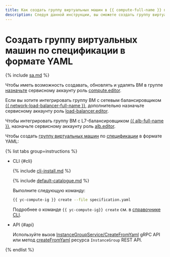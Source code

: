 ```yaml
---
title: Как создать группу виртуальных машин в {{ compute-full-name }} по спецификации в формате YAML
description: Следуя данной инструкции, вы сможете создать группу виртуальных машин по спецификации в формате YAML.
---
```


# Создать группу виртуальных машин по спецификации в формате YAML

{% include [sa.md](../../../_includes/instance-groups/sa.md) %}

Чтобы иметь возможность создавать, обновлять и удалять ВМ в группе [назначьте](../../../iam/operations/sa/assign-role-for-sa.md) сервисному аккаунту роль [compute.editor](../../security/index.md#compute-editor).

Если вы хотите интегрировать группу ВМ с сетевым балансировщиком [{{ network-load-balancer-full-name }}](../../../network-load-balancer/), дополнительно назначьте сервисному аккаунту роль [load-balancer.editor](../../../network-load-balancer/security/index.md#load-balancer-editor).

Чтобы интегрировать группу ВМ с L7-балансировщиком [{{ alb-full-name }}](../../../application-load-balancer/), назначьте сервисному аккаунту роль [alb.editor](../../../application-load-balancer/security/index.md#alb-editor).

Чтобы создать [группу виртуальных машин](../../concepts/instance-groups/index.md) по [спецификации](../../concepts/instance-groups/specification.md) в формате YAML:

{% list tabs group=instructions %}

- CLI {#cli}

  {% include [cli-install.md](../../../_includes/cli-install.md) %}

  {% include [default-catalogue.md](../../../_includes/default-catalogue.md) %}

  Выполните следующую команду:

  ```bash
  {{ yc-compute-ig }} create --file specification.yaml
  ```

  Подробнее о команде `{{ yc-compute-ig}} create` см. в [справочнике CLI](../../../cli/cli-ref/compute/cli-ref/instance-group/create.md).

- API {#api}

  Используйте вызов [InstanceGroupService/CreateFromYaml](../../instancegroup/api-ref/grpc/InstanceGroup/createFromYaml.md) gRPC API или метод [createFromYaml](../../instancegroup/api-ref/InstanceGroup/createFromYaml.md) ресурса `InstanceGroup` REST API.

{% endlist %}